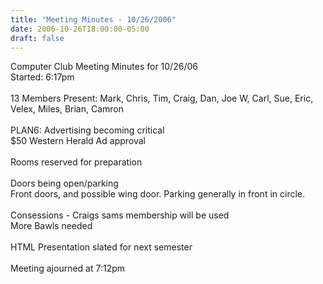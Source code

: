 ```yaml
---
title: "Meeting Minutes - 10/26/2006"
date: 2006-10-26T18:00:00-05:00
draft: false
---
```


Computer Club Meeting Minutes for 10/26/06<br />
Started: 6:17pm<br />
<br />
13 Members Present: Mark, Chris, Tim, Craig, Dan, Joe W, Carl, Sue, Eric, Velex, Miles, Brian, Camron<br />
<br />
PLAN6: Advertising becoming critical<br />
$50 Western Herald Ad approval<br />
<br />
Rooms reserved for preparation<br />
<br />
Doors being open/parking<br />
Front doors, and possible wing door.  Parking generally in front in circle.<br />
<br />
Consessions - Craigs sams membership will be used<br />
More Bawls needed<br />
<br />
HTML Presentation slated for next semester<br />
<br />
Meeting ajourned at 7:12pm